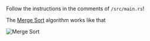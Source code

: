 Follow the instructions in the comments of `/src/main.rs`!

The [Merge Sort](https://en.wikipedia.org/wiki/Merge_sort) algorithm works like that

![Merge Sort](https://upload.wikimedia.org/wikipedia/commons/e/e6/Merge_sort_algorithm_diagram.svg)
